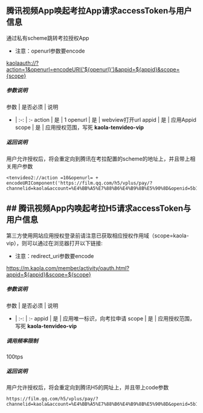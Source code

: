 ## 腾讯视频App唤起考拉App请求accessToken与用户信息

通过私有scheme跳转考拉授权App

* 注意：openurl参数要encode

<kaolaauth://?action=1&openurl=encodeURI('${openurl}')&appid=${appid}&scope={scope}>
##### 参数说明

参数 | 是否必须 | 说明
- | :-: | :-
action | 是 | 1
openurl | 是 | webview打开url
appid | 是 | 应用Appid
scope | 是 | 应用授权范围，写死 **kaola-tenvideo-vip**

##### 返回说明

用户允许授权后，将会重定向到腾讯在考拉配置的scheme的地址上，并且带上相关用户参数
```
<tenvideo2://action =10&openurl= + encodeURIComponent('https://film.qq.com/h5/vplus/pay/?channelid=kaola&account=%E4%BB%A5%E7%88%B6%E4%B9%8B%E5%90%8D&openid=5b1f8ab344363b2f94e7fdd8&access_token=6655c2816fe6af5bf31ddd70a3c5953a94af9e32501c933ced960a1254fd3cd66b10bbef3df754fb8b4fab32ab38ce848860')>
```

## ## 腾讯视频App内唤起考拉H5请求accessToken与用户信息

第三方使用网站应用授权登录前请注意已获取相应授权作用域（scope=kaola-vip），则可以通过在浏览器打开以下链接:

* 注意：redirect_uri参数要encode

<https://m.kaola.com/member/activity/oauth.html?appid=${appid}&scope=${scope}>

##### 参数说明

参数 | 是否必须 | 说明
- | :-: | :-
appid | 是 | 应用唯一标识，向考拉申请
scope | 是 | 应用授权范围，写死 **kaola-tenvideo-vip**


##### 调用频率限制
100tps

##### 返回说明

用户允许授权后，将会重定向到腾讯H5的网址上，并且带上code参数
```
https://film.qq.com/h5/vplus/pay/?channelid=kaola&account=%E4%BB%A5%E7%88%B6%E4%B9%8B%E5%90%8D&openid=5b1f8ab344363b2f94e7fdd8&access_token=6655c2816fe6af5bf31ddd70a3c5953a94af9e32501c933ced960a1254fd3cd66b10bbef3df754fb8b4fab32ab38ce848860
```
